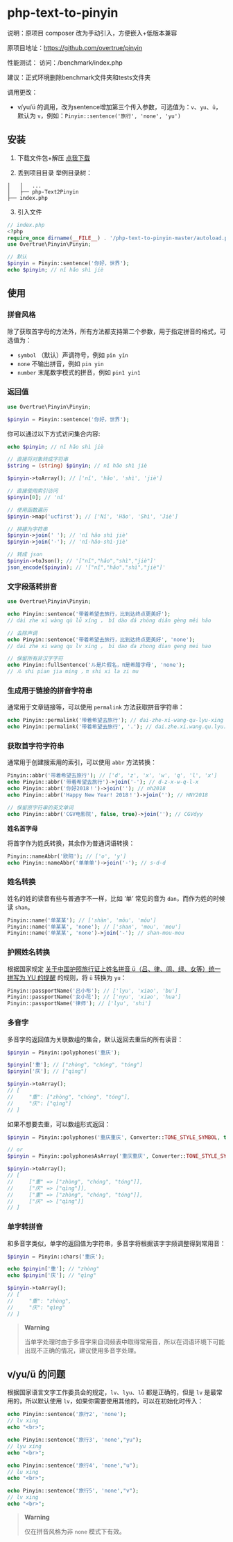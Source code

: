 # php-text-to-pinyin


说明：原项目 composer 改为手动引入，方便嵌入+低版本兼容

原项目地址：https://github.com/overtrue/pinyin

性能测试：
访问：/benchmark/index.php

建议：正式环境删除benchmark文件夹和tests文件夹

调用更改：
 - v/yu/ü 的调用，改为sentence增加第三个传入参数，可选值为：`v`、`yu`、`ü`，默认为 `v`，例如：`Pinyin::sentence('旅行', 'none', 'yu')`


## 安装

1. 下载文件包+解压 [点我下载](https://codeload.github.com/Tamshen/php-text-to-pinyin/zip/refs/heads/master)


2. 丢到项目目录
举例目录树：
```
│   │   ...
│   ├── php-Text2Pinyin
├── index.php
```

3.  引入文件
```php
// index.php 
<?php
require_once dirname(__FILE__) . '/php-text-to-pinyin-master/autoload.php';
use Overtrue\Pinyin\Pinyin;

// 默认
$pinyin = Pinyin::sentence('你好，世界');
echo $pinyin; // nǐ hǎo shì jiè

```



## 使用

### 拼音风格

除了获取首字母的方法外，所有方法都支持第二个参数，用于指定拼音的格式，可选值为：

- `symbol` （默认）声调符号，例如 `pīn yīn`
- `none` 不输出拼音，例如 `pin yin`
- `number` 末尾数字模式的拼音，例如 `pin1 yin1`

### 返回值

```php
use Overtrue\Pinyin\Pinyin;

$pinyin = Pinyin::sentence('你好，世界');
```

你可以通过以下方式访问集合内容:

```php
echo $pinyin; // nǐ hǎo shì jiè

// 直接将对象转成字符串
$string = (string) $pinyin; // nǐ hǎo shì jiè

$pinyin->toArray(); // ['nǐ', 'hǎo', 'shì', 'jiè']

// 直接使用索引访问
$pinyin[0]; // 'nǐ'

// 使用函数遍历
$pinyin->map('ucfirst'); // ['Nǐ', 'Hǎo', 'Shì', 'Jiè']

// 拼接为字符串
$pinyin->join(' '); // 'nǐ hǎo shì jiè'
$pinyin->join('-'); // 'nǐ-hǎo-shì-jiè'

// 转成 json
$pinyin->toJson(); // '["nǐ","hǎo","shì","jiè"]'
json_encode($pinyin); // '["nǐ","hǎo","shì","jiè"]'
```

### 文字段落转拼音

```php
use Overtrue\Pinyin\Pinyin;

echo Pinyin::sentence('带着希望去旅行，比到达终点更美好');
// dài zhe xī wàng qù lǚ xíng ， bǐ dào dá zhōng diǎn gèng měi hǎo

// 去除声调
echo Pinyin::sentence('带着希望去旅行，比到达终点更美好', 'none');
// dai zhe xi wang qu lv xing ， bi dao da zhong dian geng mei hao

// 保留所有非汉字字符
echo Pinyin::fullSentence('ル是片假名，π是希腊字母', 'none');
// ル shi pian jia ming ，π shi xi la zi mu
```

### 生成用于链接的拼音字符串

通常用于文章链接等，可以使用 `permalink` 方法获取拼音字符串：

```php
echo Pinyin::permalink('带着希望去旅行'); // dai-zhe-xi-wang-qu-lyu-xing
echo Pinyin::permalink('带着希望去旅行', '.'); // dai.zhe.xi.wang.qu.lyu.xing
```

### 获取首字符字符串

通常用于创建搜索用的索引，可以使用 `abbr` 方法转换：

```php
Pinyin::abbr('带着希望去旅行'); // ['d', 'z', 'x', 'w', 'q', 'l', 'x']
echo Pinyin::abbr('带着希望去旅行')->join('-'); // d-z-x-w-q-l-x
echo Pinyin::abbr('你好2018！')->join(''); // nh2018
echo Pinyin::abbr('Happy New Year! 2018！')->join(''); // HNY2018

// 保留原字符串的英文单词
echo Pinyin::abbr('CGV电影院', false, true)->join(''); // CGVdyy
```

**姓名首字母**

将首字作为姓氏转换，其余作为普通词语转换：

```php
Pinyin::nameAbbr('欧阳'); // ['o', 'y']
echo Pinyin::nameAbbr('单单单')->join('-'); // s-d-d
```

### 姓名转换

姓名的姓的读音有些与普通字不一样，比如 ‘单’ 常见的音为 `dan`，而作为姓的时候读 `shan`。

```php
Pinyin::name('单某某'); // ['shàn', 'mǒu', 'mǒu']
Pinyin::name('单某某', 'none'); // ['shan', 'mou', 'mou']
Pinyin::name('单某某', 'none')->join('-'); // shan-mou-mou
```

### 护照姓名转换

根据国家规定 [关于中国护照旅行证上姓名拼音 ü（吕、律、闾、绿、女等）统一拼写为 YU 的提醒](http://sg.china-embassy.gov.cn/lsfw/zghz1/hzzxdt/201501/t20150122_2022198.htm) 的规则，将 `ü` 转换为 `yu`：

```php
Pinyin::passportName('吕小布'); // ['lyu', 'xiao', 'bu']
Pinyin::passportName('女小花'); // ['nyu', 'xiao', 'hua']
Pinyin::passportName('律师'); // ['lyu', 'shi']
```

### 多音字

多音字的返回值为关联数组的集合，默认返回去重后的所有读音：

```php
$pinyin = Pinyin::polyphones('重庆');

$pinyin['重']; // ["zhòng", "chóng", "tóng"]
$pinyin['庆']; // ["qìng"]

$pinyin->toArray();
// [
//     "重": ["zhòng", "chóng", "tóng"],
//     "庆": ["qìng"]
// ]
```

如果不想要去重，可以数组形式返回：

```php
$pinyin = Pinyin::polyphones('重庆重庆', Converter::TONE_STYLE_SYMBOL, true);

// or 
$pinyin = Pinyin::polyphonesAsArray('重庆重庆', Converter::TONE_STYLE_SYMBOL);

$pinyin->toArray();
// [
//     ["重" => ["zhòng", "chóng", "tóng"]],
//     ["庆" => ["qìng"]],
//     ["重" => ["zhòng", "chóng", "tóng"]],
//     ["庆" => ["qìng"]]
// ]
```

### 单字转拼音

和多音字类似，单字的返回值为字符串，多音字将根据该字字频调整得到常用音：

```php
$pinyin = Pinyin::chars('重庆');

echo $pinyin['重']; // "zhòng"
echo $pinyin['庆']; // "qìng"

$pinyin->toArray();
// [
//     "重": "zhòng",
//     "庆": "qìng"
// ]
```

> **Warning**
>
> 当单字处理时由于多音字来自词频表中取得常用音，所以在词语环境下可能出现不正确的情况，建议使用多音字处理。


## v/yu/ü 的问题

根据国家语言文字工作委员会的规定，`lv`、`lyu`、`lǚ` 都是正确的，但是 `lv` 是最常用的，所以默认使用 `lv`，如果你需要使用其他的，可以在初始化时传入：

```php
echo Pinyin::sentence('旅行2', 'none');
// lv xing
echo "<br>";

echo Pinyin::sentence('旅行3', 'none',"yu");
// lyu xing
echo "<br>";

echo Pinyin::sentence('旅行4', 'none',"u");
// lu xing
echo "<br>";

echo Pinyin::sentence('旅行5', 'none',"v");
// lv xing
echo "<br>";
```

> **Warning**
>
> 仅在拼音风格为非 `none` 模式下有效。



